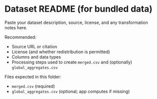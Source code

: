 # Dataset README (for bundled data)

Paste your dataset description, source, license, and any transformation notes here.

Recommended:
- Source URL or citation
- License (and whether redistribution is permitted)
- Columns and data types
- Processing steps used to create `merged.csv` and (optionally) `global_aggregates.csv`

Files expected in this folder:
- `merged.csv` (required)
- `global_aggregates.csv` (optional; app computes if missing)